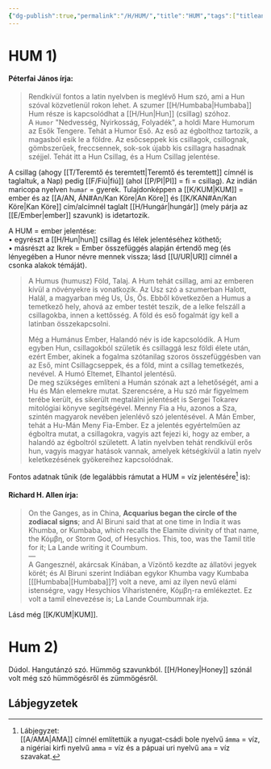 ```yaml
---
{"dg-publish":true,"permalink":"/H/HUM/","title":"HUM","tags":["titleandheadingonedontmatch","multipleentries","stitched","Englishtexttranslated"],"created":"2023-11-09T03:46","updated":"2025-02-24T22:11:10Z"}
---
```



# HUM 1)

#### Péterfai János írja:

> Rendkívül fontos a latin nyelvben is meglévő Hum szó, ami a Hun szóval közvetlenül rokon lehet. A szumer [[H/Humbaba\|Humbaba]] Hum része is kapcsolódhat a [[H/Hun\|Hun]] (csillag) szóhoz.  
> A `Humor` "Nedvesség, Nyirkosság, Folyadék", a holdi Mare Humorum az Esők Tengere. Tehát a Humor Eső. Az eső az égbolthoz tartozik, a magasból esik le a földre. Az esőcseppek kis csillagok, csillognak, gömbszerűek, freccsennek, sok-sok újabb kis csillagra hasadnak széjjel. Tehát itt a Hun Csillag, és a Hum Csillag jelentése.  

A csillag (ahogy [[T/Teremtő és teremtett\|Teremtő és teremtett]] címnél is taglaltuk, a Nap) pedig [[F/Fiú\|fiú]] (ahol [[P/PI\|PI]] = fi = csillag). Az indián maricopa nyelven `humar` = gyerek. Tulajdonképpen a [[K/KUM\|KUM]] = ember és az [[A/AN, ÁN#An/Kan Köre\|An Köre]] és [[K/KAN#An/Kan Köre\|Kan Köre]] cím/alcímnél taglalt [[H/Hungár\|hungár]] (mely párja az [[E/Ember\|ember]] szavunk) is idetartozik.  

A HUM = ember jelentése:  
• egyrészt a [[H/Hun\|hun]] csillag és lélek jelentéséhez köthető;  
• másrészt az Ikrek = Ember összefüggés alapján értendő meg (és lényegében a Hunor névre mennek vissza; lásd [[U/UR\|UR]] címnél a csonka alakok témáját).  
 
> A Humus (humusz) Föld, Talaj. A Hum tehát csillag, ami az emberen kívül a növényekre is vonatkozik. Az Usz szó a szumerban Halott, Halál, a magyarban még Us, Üs, Ős. Ebből következően a Humus a temetkező hely, ahová az ember testét teszik, de a lelke felszáll a csillagokba, innen a kettősség. A föld és eső fogalmát így kell a latinban összekapcsolni.  
>
> Még a Humánus Ember, Halandó név is ide kapcsolódik. A Hum egyben Hun, csillagokból születik és csillaggá lesz földi élete után, ezért Ember, akinek a fogalma szótanilag szoros összefüggésben van az Eső, mint Csillagcseppek, és a föld, mint a csillag temetkezés, nevével. A Humó Eltemet, Elhantol jelentésű.  
> De meg szükséges említeni a Humán szónak azt a lehetőségét, ami a Hu és Mán elemekre mutat. Szerencsére, a Hu szó már figyelmem terébe került, és sikerült megtalálni jelentését is Sergei Tokarev mitológiai könyve segítségével. Menny Fia a Hu, azonos a Sza, szintén magyarok nevében jelenlévő szó jelentésével. A Mán Ember, tehát a Hu-Mán Meny Fia-Ember. Ez a jelentés egyértelműen az égboltra mutat, a csillagokra, vagyis azt fejezi ki, hogy az ember, a halandó az égboltról született. A latin nyelvben tehát rendkívül erős hun, vagyis magyar hatások vannak, amelyek kétségkívül a latin nyelv keletkezésének gyökereihez kapcsolódnak.  

Fontos adatnak tűnik (de legalábbis rámutat a HUM = víz jelentésére[^1] is):  

#### Richard H. Allen írja:

> On the Ganges, as in China, **Acquarius began the circle of the zodiacal signs**; and Al Biruni said that at one time in India it was Khumba, or Kumbaba, which recalls the Elamite divinity of that name, the Κόμβη, or Storm God, of Hesychios. This, too, was the Tamil title for it; La Lande writing it Coumbum.  
> —  
> A Gangesznél, akárcsak Kínában, a Vízöntő kezdte az állatövi jegyek körét; és Al Biruni szerint Indiában egykor Khumba vagy Kumbaba \[[[Humbaba\|[Humbaba]]?\] volt a neve, ami az ilyen nevű elámi istenségre, vagy Hesychios Viharistenére, Κόμβη-ra emlékeztet. Ez volt a tamil elnevezése is; La Lande Coumbumnak írja.  

Lásd még [[K/KUM\|KUM]].  

# Hum 2)

Dúdol. Hangutánzó szó. Hümmög szavunkból. [[H/Honey\|Honey]] szónál volt még szó hümmögésről és zümmögésről.  

## Lábjegyzetek

[^1]: Lábjegyzet:  
[[A/AMA\|AMA]] címnél említettük a nyugat-csádi bole nyelvű `ámma` = víz, a nigériai kirfi nyelvű `amma` = víz és a pápuai uri nyelvű `ama` = víz szavakat.  